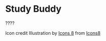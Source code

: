 # Study Buddy
????

Icon credit 
Illustration by <a href="undefined">Icons 8</a> from <a href="https://icons8.com/">Icons8</a>